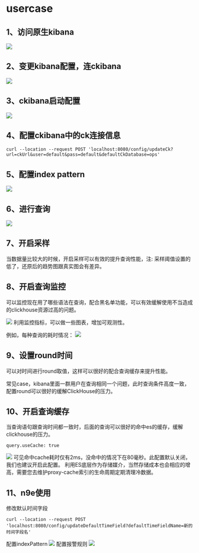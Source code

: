 # usercase

## 1、访问原生kibana
![](img/usercase01.png)

## 2、变更kibana配置，连ckibana
![](img/usercase02.png)

## 3、ckibana启动配置
![](img/usercase03.png)

## 4、配置ckibana中的ck连接信息
```
curl --location --request POST 'localhost:8080/config/updateCk?url=ckUrl&user=default&pass=default&defaultCkDatabase=ops'
```

## 5、配置index pattern
![](img/usercase04.png)

## 6、进行查询
![](img/usercase05.png)

## 7、开启采样
当数据量比较大的时候，开启采样可以有效的提升查询性能，注: 采样阈值设置的低了，还原后的趋势图跟真实图会有差异。

## 8、开启查询监控
可以监控现在用了哪些语法在查询，配合黑名单功能，可以有效缓解使用不当造成的clickhouse资源过高的问题。

![](img/usercase08.png)
利用监控指标，可以做一些图表，增加可观测性。

例如，每种查询的耗时情况：
![](img/usercase08-1.png)

## 9、设置round时间
可以对时间进行round取值，这样可以很好的配合查询缓存来提升性能。

常见case，kibana里面一群用户在查询相同一个问题，此时查询条件高度一致，配置round可以很好的缓解ClickHouse的压力。

## 10、开启查询缓存
当查询语句跟查询时间都一致时，后面的查询可以很好的命中es的缓存，缓解clickhouse的压力。
```
query.useCache: true
```
![](img/usercase10.png)
可见命中cache耗时仅有2ms，没命中的情况下在80毫秒。此配置默认关闭，我们也建议开启此配置。
利用ES底层作为存储媒介，当然存储成本也会相应的增高，需要您去维护proxy-cache索引的生命周期定期清理冷数据。

## 11、n9e使用

修改默认时间字段
```
curl --location --request POST 'localhost:8080/config/updateDefaultTimeField?defaultTimeFieldName=新的时间字段名'
```
配置indexPattern
![](img/usercase11.png)
配置报警规则
![](img/usercase11-1.png)
